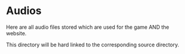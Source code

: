 # Audios

Here are all audio files stored which are used for the game AND the website.

This directory will be hard linked to the corresponding source directory.
